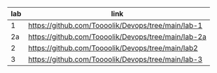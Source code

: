 |lab |link|
|---|---|
|  1  | https://github.com/Toooolik/Devops/tree/main/lab-1 |
|  2a | https://github.com/Toooolik/Devops/tree/main/lab-2a |
| 2 | https://github.com/Toooolik/Devops/tree/main/lab2 |
| 3 | https://github.com/Toooolik/Devops/tree/main/lab-3 |
